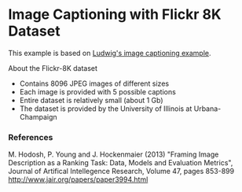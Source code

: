 # Image Captioning with Flickr 8K Dataset

This example is based on [Ludwig's image captioning example](https://ludwig-ai.github.io/ludwig-docs/examples/#image-captioning).

About the Flickr-8K dataset 
- Contains 8096 JPEG images of different sizes 
- Each image is provided with 5 possible captions
- Entire dataset is relatively small (about 1 Gb)
- The dataset is provided by the University of Illinois at Urbana-Champaign


### References
M. Hodosh, P. Young and J. Hockenmaier (2013) "Framing Image Description as a Ranking Task: Data, Models and Evaluation Metrics", Journal of Artifical Intellegence Research, Volume 47, pages 853-899
http://www.jair.org/papers/paper3994.html